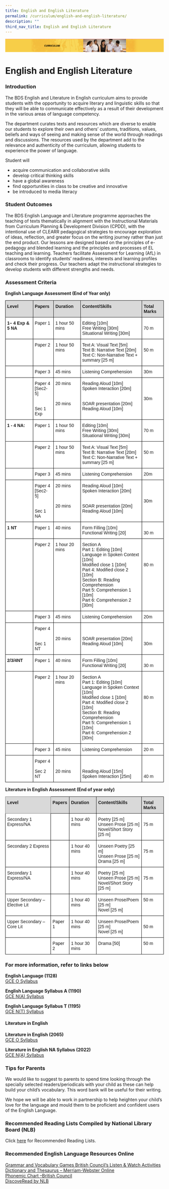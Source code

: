 ```yaml
---
title: English and English Literature
permalink: /curriculum/english-and-english-literature/
description: ""
third_nav_title: English and English Literature
---
```

![](/images/Curriculum.png)

English and English Literature
==============================

### Introduction

The BDS English and Literature in English curriculum aims to provide students with the opportunity to acquire literary and linguistic skills so that they will be able to communicate effectively as a result of their development in the various areas of language competency.

The department curates texts and resources which are diverse to enable our students to explore their own and others’ customs, traditions, values, beliefs and ways of seeing and making sense of the world through readings and discussions. The resources used by the department add to the relevance and authenticity of the curriculum, allowing students to experience the power of language.

Student will

*   acquire communication and collaborative skills
*   develop critical thinking skills
*   have a global awareness
*   find opportunities in class to be creative and innovative
*   be introduced to media literacy

### Student Outcomes

The BDS English Language and Literature programme approaches the teaching of texts thematically in alignment with the Instructional Materials from Curriculum Planning & Development Division (CPDD), with the intentional use of CLEARR pedagogical strategies to encourage exploration of ideas, reflection, and greater focus on the writing journey rather than just the end product. Our lessons are designed based on the principles of e-pedagogy and blended learning and the principles and processes of EL teaching and learning. Teachers facilitate Assessment for Learning (AfL) in classrooms to identify students’ readiness, interests and learning profiles and check their progress. Our teachers adapt the instructional strategies to develop students with different strengths and needs.

### Assessment Criteria

<b>English Language Assessment (End of Year only)</b>

<style type="text/css">
.tg  {border-collapse:collapse;border-spacing:0;}
.tg td{border-color:black;border-style:solid;border-width:1px;font-family:Arial, sans-serif;font-size:14px;
  overflow:hidden;padding:10px 5px;word-break:normal;}
.tg th{border-color:black;border-style:solid;border-width:1px;font-family:Arial, sans-serif;font-size:14px;
  font-weight:normal;overflow:hidden;padding:10px 5px;word-break:normal;}
.tg .tg-xqm4{background-color:#D9D9D9;font-weight:bold;text-align:left;vertical-align:top}
.tg .tg-dgl5{background-color:#FFF;font-weight:bold;text-align:left;vertical-align:top}
.tg .tg-ktyi{background-color:#FFF;text-align:left;vertical-align:top}
</style>
<table class="tg">
<thead>
  <tr>
    <th class="tg-xqm4">Level</th>
    <th class="tg-xqm4">Papers</th>
    <th class="tg-xqm4">Duration</th>
    <th class="tg-xqm4">Content/Skills</th>
    <th class="tg-xqm4">Total Marks</th>
  </tr>
</thead>
<tbody>
  <tr>
    <td class="tg-dgl5">1– 4 Exp &amp; 5 NA<br> </td>
    <td class="tg-ktyi">Paper 1<br> </td>
    <td class="tg-ktyi">1 hour 50 mins</td>
    <td class="tg-ktyi">Editing [10m]<br>Free Writing [30m]<br>Situational Writing [30m]</td>
    <td class="tg-ktyi"> <br>70 m</td>
  </tr>
  <tr>
    <td class="tg-dgl5"> </td>
    <td class="tg-ktyi">Paper 2<br> </td>
    <td class="tg-ktyi">1 hour 50 mins</td>
    <td class="tg-ktyi">Text A: Visual Text [5m]<br>Text B: Narrative Text [20m]<br>Text C: Non-Narrative Text + summary [25 m]</td>
    <td class="tg-ktyi"> <br>50 m</td>
  </tr>
  <tr>
    <td class="tg-dgl5"> <br> </td>
    <td class="tg-ktyi">Paper 3</td>
    <td class="tg-ktyi">45 mins</td>
    <td class="tg-ktyi">Listening Comprehension</td>
    <td class="tg-ktyi">30m</td>
  </tr>
  <tr>
    <td class="tg-dgl5"> <br> </td>
    <td class="tg-ktyi">Paper 4<br>[Sec2- 5]<br> <br> <br>Sec 1 Exp</td>
    <td class="tg-ktyi">20 mins<br> <br> <br> <br>20 mins</td>
    <td class="tg-ktyi">Reading Aloud [10m]<br>Spoken Interaction [20m]<br> <br> <br>SOAR presentation [20m]<br>Reading Aloud [10m]</td>
    <td class="tg-ktyi"> <br> <br> <br>30m<br> <br> </td>
  </tr>
  <tr>
    <td class="tg-dgl5">1 - 4 NA:<br> </td>
    <td class="tg-ktyi">Paper 1<br> </td>
    <td class="tg-ktyi">1 hour 50 mins</td>
    <td class="tg-ktyi">Editing [10m]<br>Free Writing [30m]<br>Situational Writing [30m]</td>
    <td class="tg-ktyi"> <br>70 m</td>
  </tr>
  <tr>
    <td class="tg-dgl5"> </td>
    <td class="tg-ktyi">Paper 2<br> </td>
    <td class="tg-ktyi">1 hour 50 mins</td>
    <td class="tg-ktyi">Text A: Visual Text [5m]<br>Text B: Narrative Text [20m]<br>Text C: Non-Narrative Text + summary [25 m]</td>
    <td class="tg-ktyi"> <br>50 m</td>
  </tr>
  <tr>
    <td class="tg-dgl5"> </td>
    <td class="tg-ktyi">Paper 3</td>
    <td class="tg-ktyi">45 mins</td>
    <td class="tg-ktyi">Listening Comprehension</td>
    <td class="tg-ktyi">20m</td>
  </tr>
  <tr>
    <td class="tg-dgl5"> </td>
    <td class="tg-ktyi">Paper 4<br>[Sec2- 5]<br> <br> <br>Sec 1 NA</td>
    <td class="tg-ktyi">20 mins<br> <br> <br> <br>20 mins</td>
    <td class="tg-ktyi">Reading Aloud [10m]<br>Spoken Interaction [20m]<br> <br> <br>SOAR presentation [20m]<br>Reading Aloud [10m]</td>
    <td class="tg-ktyi"> <br> <br> <br>30m<br> <br> </td>
  </tr>
  <tr>
    <td class="tg-dgl5">1 NT<br> </td>
    <td class="tg-ktyi">Paper 1<br> </td>
    <td class="tg-ktyi">40 mins</td>
    <td class="tg-ktyi">Form Filling [10m]<br>Functional Writing [20]</td>
    <td class="tg-ktyi"> <br>30 m</td>
  </tr>
  <tr>
    <td class="tg-dgl5"> </td>
    <td class="tg-ktyi">Paper 2<br> </td>
    <td class="tg-ktyi">1         hour 20 mins</td>
    <td class="tg-ktyi">Section A<br>Part 1: Editing [10m]<br>Language in Spoken Context [10m]<br>Modified close 1 [10m]<br>Part 4: Modified close 2 [10m]<br>Section B: Reading Comprehension<br>Part 5: Comprehension 1 [10m]<br>Part 6: Comprehension 2 [30m]</td>
    <td class="tg-ktyi"> <br> <br> <br> <br>80 m</td>
  </tr>
  <tr>
    <td class="tg-dgl5"> </td>
    <td class="tg-ktyi">Paper 3</td>
    <td class="tg-ktyi">45 mins</td>
    <td class="tg-ktyi">Listening Comprehension</td>
    <td class="tg-ktyi">20m</td>
  </tr>
  <tr>
    <td class="tg-dgl5"> </td>
    <td class="tg-ktyi">Paper 4<br> <br> <br>Sec 1 NT </td>
    <td class="tg-ktyi"> <br> <br>20 mins</td>
    <td class="tg-ktyi"> <br> <br>SOAR presentation [20m]<br>Reading Aloud [10m]</td>
    <td class="tg-ktyi"> <br> <br> <br>30m<br> <br> </td>
  </tr>
  <tr>
    <td class="tg-dgl5">2/3/4NT<br> </td>
    <td class="tg-ktyi">Paper 1<br> </td>
    <td class="tg-ktyi">40 mins</td>
    <td class="tg-ktyi">Form Filling [10m]<br>Functional Writing [20]</td>
    <td class="tg-ktyi"> <br>30 m</td>
  </tr>
  <tr>
    <td class="tg-dgl5"> </td>
    <td class="tg-ktyi">Paper 2<br> </td>
    <td class="tg-ktyi">1         hour 20 mins</td>
    <td class="tg-ktyi">Section A<br>Part 1: Editing [10m]<br>Language in Spoken Context [10m]<br>Modified close 1 [10m]<br>Part 4: Modified close 2 [10m]<br>Section B: Reading Comprehension<br>Part 5: Comprehension 1 [10m]<br>Part 6: Comprehension 2 [30m]</td>
    <td class="tg-ktyi"> <br> <br> <br> <br>80 m</td>
  </tr>
  <tr>
    <td class="tg-dgl5"> </td>
    <td class="tg-ktyi">Paper 3</td>
    <td class="tg-ktyi">45 mins</td>
    <td class="tg-ktyi">Listening Comprehension</td>
    <td class="tg-ktyi">20 m</td>
  </tr>
  <tr>
    <td class="tg-dgl5"> </td>
    <td class="tg-ktyi">Paper 4<br> <br>Sec 2 NT </td>
    <td class="tg-ktyi"> <br> <br>20 mins</td>
    <td class="tg-ktyi"> <br> <br>Reading Aloud [15m]<br>Spoken Interaction [25m]</td>
    <td class="tg-ktyi"> <br> <br> <br>40 m</td>
  </tr>
</tbody>
</table>

<b>Literature in English Assessment (End of year only)</b>

<style type="text/css">
.tg  {border-collapse:collapse;border-spacing:0;}
.tg td{border-color:black;border-style:solid;border-width:1px;font-family:Arial, sans-serif;font-size:14px;
  overflow:hidden;padding:10px 5px;word-break:normal;}
.tg th{border-color:black;border-style:solid;border-width:1px;font-family:Arial, sans-serif;font-size:14px;
  font-weight:normal;overflow:hidden;padding:10px 5px;word-break:normal;}
.tg .tg-7jy7{background-color:#D9D9D9;border-color:inherit;font-weight:bold;text-align:left;vertical-align:top}
.tg .tg-xqm4{background-color:#D9D9D9;font-weight:bold;text-align:left;vertical-align:top}
.tg .tg-ktyi{background-color:#FFF;text-align:left;vertical-align:top}
</style>
<table class="tg">
<thead>
  <tr>
    <th class="tg-7jy7">Level</th>
    <th class="tg-xqm4">Papers</th>
    <th class="tg-xqm4">Duration</th>
    <th class="tg-xqm4">Content/Skills</th>
    <th class="tg-xqm4">Total Marks</th>
  </tr>
</thead>
<tbody>
  <tr>
    <td class="tg-ktyi">Secondary 1 Express/NA  </td>
    <td class="tg-ktyi"> </td>
    <td class="tg-ktyi">1 hour 40 mins</td>
    <td class="tg-ktyi">Poetry [25 m]<br>Unseen Prose [25 m]<br>Novel/Short Story [25 m]</td>
    <td class="tg-ktyi"> <br>75 m</td>
  </tr>
  <tr>
    <td class="tg-ktyi">Secondary 2 Express </td>
    <td class="tg-ktyi"> </td>
    <td class="tg-ktyi">1 hour 40 mins</td>
    <td class="tg-ktyi">Unseen Poetry [25 m]<br>Unseen Prose [25 m]<br>Drama [25 m]</td>
    <td class="tg-ktyi"> <br>75 m</td>
  </tr>
  <tr>
    <td class="tg-ktyi">Secondary 1 Express/NA  </td>
    <td class="tg-ktyi"> </td>
    <td class="tg-ktyi">1 hour 40 mins</td>
    <td class="tg-ktyi">Poetry [25 m]<br>Unseen Prose [25 m]<br>Novel/Short Story [25 m]</td>
    <td class="tg-ktyi"> <br>75 m</td>
  </tr>
  <tr>
    <td class="tg-ktyi">Upper Secondary – Elective Lit</td>
    <td class="tg-ktyi"> </td>
    <td class="tg-ktyi">1 hour 40 mins</td>
    <td class="tg-ktyi">Unseen Prose/Poem [25 m]<br>Novel [25 m]</td>
    <td class="tg-ktyi">50 m</td>
  </tr>
  <tr>
    <td class="tg-ktyi">Upper Secondary – Core Lit</td>
    <td class="tg-ktyi">Paper 1</td>
    <td class="tg-ktyi">1 hour 40 mins</td>
    <td class="tg-ktyi">Unseen Prose/Poem [25 m]<br>Novel [25 m]</td>
    <td class="tg-ktyi"> <br>50 m</td>
  </tr>
  <tr>
    <td class="tg-ktyi"> <br> </td>
    <td class="tg-ktyi">Paper 2</td>
    <td class="tg-ktyi">1 hour 30 mins</td>
    <td class="tg-ktyi">Drama [50]</td>
    <td class="tg-ktyi">50 m</td>
  </tr>
</tbody>
</table>

### For more information, refer to links below

<b>English Language (1128)</b> <br>
[GCE O Syllabus](/files/1128_y22_sy.pdf)

<b>English Language Syllabus A (1190)</b> <br>
[GCE N(A) Syllabus](/files/1190_y22_sy.pdf) 

                            
<b>English Language Syllabus T (1195)</b> <br>
[GCE N(T) Syllabus](/files/1195_y22_sy.pdf)

#### Literature in English

<b>Literature in English (2065)</b> <br>
[GCE O Syllabus](/files/2065_y22_sy.pdf)


<b>Literature in English NA Syllabus (2022)</b> <br>
[GCE N(A) Syllabus](/files/2022_y22_sy.pdf)


### Tips for Parents

We would like to suggest to parents to spend time looking through the specially selected readers/periodicals with your child as these can help build your child’s vocabulary. This word bank will be useful for their writing.

  

We hope we will be able to work in partnership to help heighten your child’s love for the language and mould them to be proficient and confident users of the English Language.

### Recommended Reading Lists Compiled by National Library Board (NLB)

Click [here](https://childrenandteens.nlb.gov.sg/) for Recommended Reading Lists.

### Recommended English Language Resources Online

[Grammar and Vocabulary Games British Council’s Listen & Watch Activities](https://learnenglish.britishcouncil.org/skills/listening) <br>
[Dictionary and Thesaurus – Merriam-Webster Online](https://www.merriam-webster.com/) <br>
[Phonemic Chart –British Council](https://www.teachingenglish.org.uk/try/activities/phonemic-chart) <br>
[DiscoveRead by NLB](https://childrenandteens.nlb.gov.sg/)
